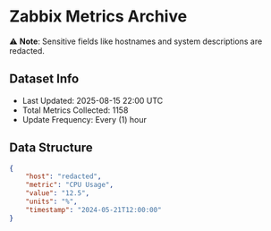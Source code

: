 # Zabbix Metrics Archive

⚠️ **Note**: Sensitive fields like hostnames and system descriptions are redacted.

## Dataset Info
- Last Updated: 2025-08-15 22:00 UTC
- Total Metrics Collected: 1158
- Update Frequency: Every (1) hour

## Data Structure
```json
{
    "host": "redacted",
    "metric": "CPU Usage",
    "value": "12.5",
    "units": "%",
    "timestamp": "2024-05-21T12:00:00"
}
```
